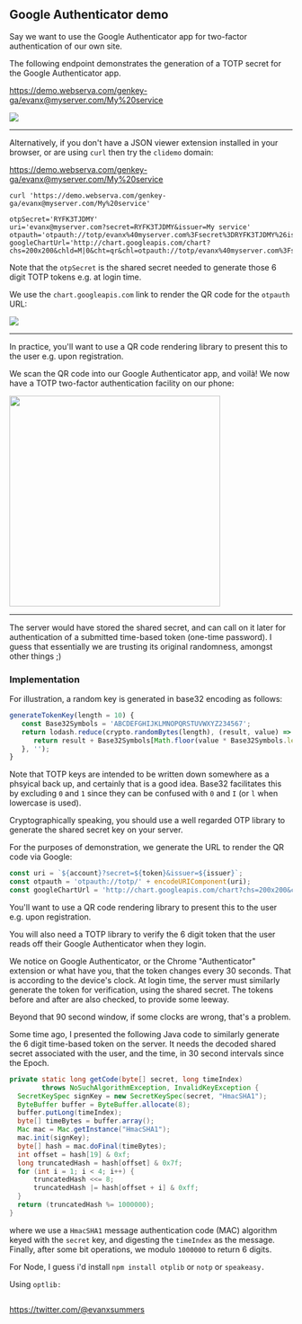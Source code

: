 
## Google Authenticator demo

Say we want to use the Google Authenticator app for two-factor authentication of our own site.

The following endpoint demonstrates the generation of a TOTP secret for the Google Authenticator app.

https://demo.webserva.com/genkey-ga/evanx@myserver.com/My%20service

<img src="https://evanx.github.io/images/rquery/genkey-ga.png">

<hr>

Alternatively, if you don't have a JSON viewer extension installed in your browser, or are using `curl` then try the `clidemo` domain:

https://demo.webserva.com/genkey-ga/evanx@myserver.com/My%20service

```shell
curl 'https://demo.webserva.com/genkey-ga/evanx@myserver.com/My%20service'
```
```
otpSecret='RYFK3TJDMY'
uri='evanx@myserver.com?secret=RYFK3TJDMY&issuer=My service'
otpauth='otpauth://totp/evanx%40myserver.com%3Fsecret%3DRYFK3TJDMY%26issuer%3DMy%20service'
googleChartUrl='http://chart.googleapis.com/chart?chs=200x200&chld=M|0&cht=qr&chl=otpauth://totp/evanx%40myserver.com%3Fsecret%3DRYFK3TJDMY%26issuer%3DMy%20service'
```

Note that the `otpSecret` is the shared secret needed to generate those 6 digit TOTP tokens e.g. at login time.

We use the `chart.googleapis.com` link to render the QR code for the `otpauth` URL:

<img src="https://evanx.github.io/images/rquery/qrcode-googlecharts.png">

<hr>

In practice, you'll want to use a QR code rendering library to present this to the user e.g. upon registration.

We scan the QR code into our Google Authenticator app, and voilà! We now have a TOTP two-factor authentication facility on our phone:

<img src="https://evanx.github.io/images/rquery/google-authenticator-app.png" width="375">

<hr>

The server would have stored the shared secret, and can call on it later for authentication of a submitted time-based token (one-time password). I guess that essentially we are trusting its original randomness, amongst other things ;)

### Implementation

For illustration, a random key is generated in base32 encoding as follows:
```javascript
generateTokenKey(length = 10) {
   const Base32Symbols = 'ABCDEFGHIJKLMNOPQRSTUVWXYZ234567';
   return lodash.reduce(crypto.randomBytes(length), (result, value) => {
      return result + Base32Symbols[Math.floor(value * Base32Symbols.length / 256)];
   }, '');
}
```

Note that TOTP keys are intended to be written down somewhere as a phsyical back up, and certainly that is a good idea. Base32 facilitates this by excluding `0` and `1` since they can be confused with `0` and `I` (or `l` when lowercase is used).

Cryptographically speaking, you should use a well regarded OTP library to generate the shared secret key on your server.

For the purposes of demonstration, we generate the URL to render the QR code via Google:
```javascript
const uri = `${account}?secret=${token}&issuer=${issuer}`;
const otpauth = 'otpauth://totp/' + encodeURIComponent(uri);
const googleChartUrl = 'http://chart.googleapis.com/chart?chs=200x200&chld=M|0&cht=qr&chl=' + otpauth;
```

You'll want to use a QR code rendering library to present this to the user e.g. upon registration.

You will also need a TOTP library to verify the 6 digit token that the user reads off their Google Authenticator when they login.

We notice on Google Authenticator, or the Chrome "Authenticator" extension or what have you, that the token changes every 30 seconds. That is according to the device's clock. At login time, the server must similarly generate the token for verification, using the shared secret. The tokens before and after are also checked, to provide some leeway.

Beyond that 90 second window, if some clocks are wrong, that's a problem.

Some time ago, I presented the following Java code to similarly generate the 6 digit time-based token on the server. It needs the decoded shared secret associated with the user, and the time, in 30 second intervals since the Epoch.
```java
private static long getCode(byte[] secret, long timeIndex)
        throws NoSuchAlgorithmException, InvalidKeyException {
  SecretKeySpec signKey = new SecretKeySpec(secret, "HmacSHA1");
  ByteBuffer buffer = ByteBuffer.allocate(8);
  buffer.putLong(timeIndex);
  byte[] timeBytes = buffer.array();
  Mac mac = Mac.getInstance("HmacSHA1");
  mac.init(signKey);
  byte[] hash = mac.doFinal(timeBytes);
  int offset = hash[19] & 0xf;
  long truncatedHash = hash[offset] & 0x7f;
  for (int i = 1; i < 4; i++) {
      truncatedHash <<= 8;
      truncatedHash |= hash[offset + i] & 0xff;
  }
  return (truncatedHash %= 1000000);
}
```
where we use a `HmacSHA1` message authentication code (MAC) algorithm keyed with the `secret` key, and digesting the `timeIndex` as the message. Finally, after some bit operations, we modulo `1000000` to return 6 digits.

For Node, I guess i'd install `npm install otplib` or `notp` or `speakeasy.`

Using `optlib:`
```
```

https://twitter.com/@evanxsummers
